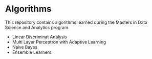 # Algorithms

This repository contains algorithms learned during the Masters in Data Science and Analytics program

- Linear Discriminat Analysis
- Multi Layer Perceptron with Adaptive Learning
- Naive Bayes
- Ensemble Learners
